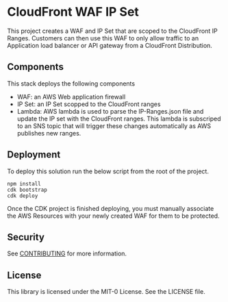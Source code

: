 # CloudFront WAF IP Set

This project creates a WAF and IP Set that are scoped to the CloudFront IP Ranges.
Customers can then use this WAF to only allow traffic to an Application load balancer or API gateway from a CloudFront Distribution.

## Components
This stack deploys the following components

- WAF: an AWS Web application firewall
- IP Set: an IP Set scopped to the CloudFront ranges
- Lambda: AWS lambda is used to parse the IP-Ranges.json file and update the IP set with the CloudFront ranges. This lambda is subscriped to an SNS topic that will trigger these changes automatically as AWS publishes new ranges. 

## Deployment
To deploy this solution run the below script from the root of the project.

    npm install
    cdk bootstrap
    cdk deploy

Once the CDK project is finished deploying, you must manually associate the AWS Resources with your newly created WAF for them to be protected. 

## Security

See [CONTRIBUTING](CONTRIBUTING.md#security-issue-notifications) for more information.

## License

This library is licensed under the MIT-0 License. See the LICENSE file.

